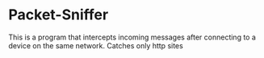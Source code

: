 # Packet-Sniffer
This is a program that intercepts incoming messages after connecting to a device on the same network. Catches only http sites
